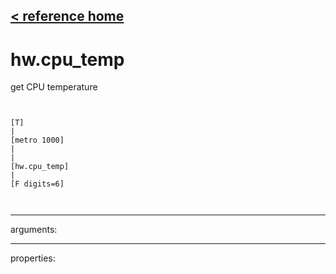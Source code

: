 [< reference home](ceammc_lib.html)
---

# hw.cpu_temp


get CPU temperature

```


[T]
|
[metro 1000]
|
|
[hw.cpu_temp]
|
[F digits=6]

            
```

---
arguments:


---
properties:


